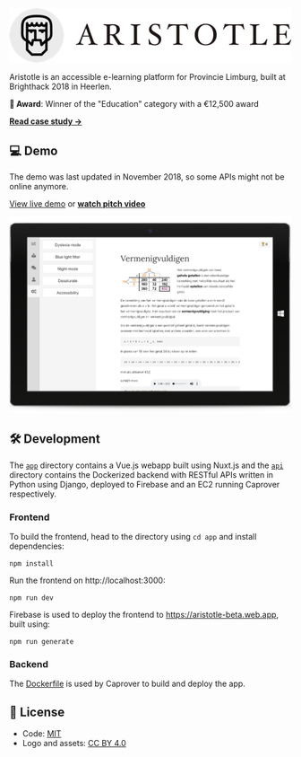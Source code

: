 ![Aristotle](/aristotle-logo.png)

Aristotle is an accessible e-learning platform for Provincie Limburg, built at Brighthack 2018 in Heerlen.

**🥇 Award**: Winner of the "Education" category with a €12,500 award

[**Read case study →**](https://anandchowdhary.com/projects/aristotle)

## 💻 Demo

The demo was last updated in November 2018, so some APIs might not be online anymore.

[View live demo](https://aristotle-beta.web.app) or [**watch pitch video**](https://www.youtube.com/watch?v=223RTMXXtxc)

![Aristotle screenshot](/aristotle-screenshot.png)

## 🛠️ Development

The [`app`](/app) directory contains a Vue.js webapp built using Nuxt.js and the [`api`](/api) directory contains the Dockerized backend with RESTful APIs written in Python using Django, deployed to Firebase and an EC2 running Caprover respectively.

### Frontend

To build the frontend, head to the directory using `cd app` and install dependencies:

```
npm install
```

Run the frontend on http://localhost:3000:

```
npm run dev
```

Firebase is used to deploy the frontend to https://aristotle-beta.web.app, built using:

```
npm run generate
```

### Backend

The [Dockerfile](/api/Dockerfile) is used by Caprover to build and deploy the app.

## 📄 License

- Code: [MIT](/LICENSE)
- Logo and assets: [CC BY 4.0](https://creativecommons.org/licenses/by/4.0/)

